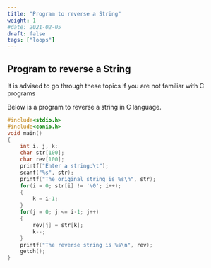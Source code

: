 ```yaml
---
title: "Program to reverse a String"
weight: 1
#date: 2021-02-05
draft: false
tags: ["loops"]
---
```


## Program to reverse a String

It is advised to go through these topics if you are not familiar with C programs

Below is a program to reverse a string in C language.

```c
#include<stdio.h>
#include<conio.h>
void main()
{
    int i, j, k;
    char str[100];
    char rev[100];
    printf("Enter a string:\t");
    scanf("%s", str);
    printf("The original string is %s\n", str);
    for(i = 0; str[i] != '\0'; i++);
    {
        k = i-1;
    }
    for(j = 0; j <= i-1; j++)
    {
        rev[j] = str[k];
        k--;
    }
    printf("The reverse string is %s\n", rev);
    getch();
}
```
